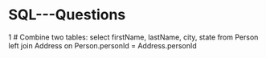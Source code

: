 # SQL---Questions

1 # Combine two tables:
select firstName, lastName, city, state
from Person 
left join Address 
on  Person.personId = Address.personId
